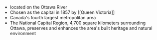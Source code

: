 - located on the Ottawa River
- Chosen as the capital in 1857 by [[Queen Victoria]]
- Canada's fourth largest metropolitan area
- The National Capital Region, 4,700 square kilometers surrounding Ottawa, preserves and enhances the area's built heritage and natural environment